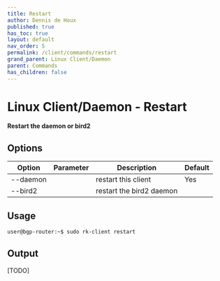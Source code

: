 ```yaml
---
title: Restart
author: Dennis de Houx
published: true
has_toc: true
layout: default
nav_order: 5
permalink: /client/commands/restart
grand_parent: Linux Client/Daemon
parent: Commands
has_children: false
---
```


# Linux Client/Daemon - Restart

**Restart the daemon or bird2**

## Options

| Option   | Parameter | Description              | Default |
| -------- | --------- | ------------------------ | ------- |
| --daemon |           | restart this client      | Yes     |
| --bird2  |           | restart the bird2 daemon |         |

## Usage

```bash
user@bgp-router:~$ sudo rk-client restart
```

## Output

[TODO]
